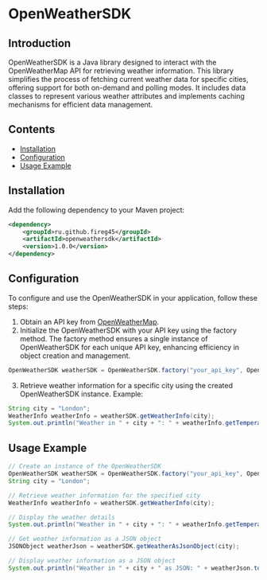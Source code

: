# OpenWeatherSDK

## Introduction

OpenWeatherSDK is a Java library designed to interact with the OpenWeatherMap API for retrieving weather information. This library simplifies the process of fetching current weather data for specific cities, offering support for both on-demand and polling modes. It includes data classes to represent various weather attributes and implements caching mechanisms for efficient data management.

## Contents

- [Installation](#installation)
- [Configuration](#configuration)
- [Usage Example](#usage-example)

## Installation

Add the following dependency to your Maven project:

```xml
<dependency>
    <groupId>ru.github.fireg45</groupId>
    <artifactId>openweathersdk</artifactId>
    <version>1.0.0</version>
</dependency>
```
## Configuration

To configure and use the OpenWeatherSDK in your application, follow these steps:

1. Obtain an API key from [OpenWeatherMap](https://openweathermap.org/api).
2. Initialize the OpenWeatherSDK with your API key using the factory method. The factory method ensures a single instance of OpenWeatherSDK for each unique API key, enhancing efficiency in object creation and management.

```java
OpenWeatherSDK weatherSDK = OpenWeatherSDK.factory("your_api_key", OpenWeatherSDKMode.POLLING);
```
3. Retrieve weather information for a specific city using the created OpenWeatherSDK instance. Example:

```java
String city = "London";
WeatherInfo weatherInfo = weatherSDK.getWeatherInfo(city);
System.out.println("Weather in " + city + ": " + weatherInfo.getTemperature() + "C, " + weatherInfo.getWeather().getDescription());
```
## Usage Example

```java
// Create an instance of the OpenWeatherSDK
OpenWeatherSDK weatherSDK = OpenWeatherSDK.factory("your_api_key", OpenWeatherSDKMode.POLLING);
String city = "London";

// Retrieve weather information for the specified city
WeatherInfo weatherInfo = weatherSDK.getWeatherInfo(city);

// Display the weather details
System.out.println("Weather in " + city + ": " + weatherInfo.getTemperature() + "C, " + weatherInfo.getWeather().getDescription());

// Get weather information as a JSON object
JSONObject weatherJson = weatherSDK.getWeatherAsJsonObject(city);

// Display weather information as a JSON object
System.out.println("Weather in " + city + " as JSON: " + weatherJson.toString());
```
